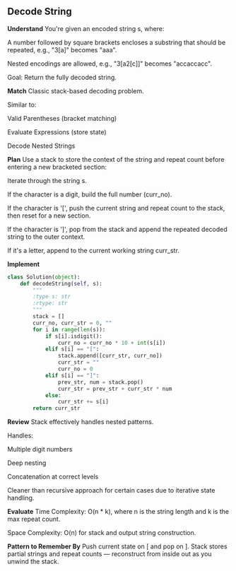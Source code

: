 ##  Decode String
**Understand**
You're given an encoded string s, where:

A number followed by square brackets encloses a substring that should be repeated, e.g., "3[a]" becomes "aaa".

Nested encodings are allowed, e.g., "3[a2[c]]" becomes "accaccacc".

Goal: Return the fully decoded string.

**Match**
Classic stack-based decoding problem.

Similar to:

Valid Parentheses (bracket matching)

Evaluate Expressions (store state)

Decode Nested Strings

**Plan**
Use a stack to store the context of the string and repeat count before entering a new bracketed section:

Iterate through the string s.

If the character is a digit, build the full number (curr_no).

If the character is '[', push the current string and repeat count to the stack, then reset for a new section.

If the character is ']', pop from the stack and append the repeated decoded string to the outer context.

If it's a letter, append to the current working string curr_str.

**Implement**
```python
class Solution(object):
    def decodeString(self, s):
        """
        :type s: str
        :rtype: str
        """
        stack = []
        curr_no, curr_str = 0, ""
        for i in range(len(s)):
            if s[i].isdigit():
                curr_no = curr_no * 10 + int(s[i])
            elif s[i] == "[":
                stack.append([curr_str, curr_no])
                curr_str = ""
                curr_no = 0
            elif s[i] == "]":
                prev_str, num = stack.pop()
                curr_str = prev_str + curr_str * num
            else:
                curr_str += s[i]
        return curr_str
```
**Review**
Stack effectively handles nested patterns.

Handles:

Multiple digit numbers

Deep nesting

Concatenation at correct levels

Cleaner than recursive approach for certain cases due to iterative state handling.

**Evaluate**
Time Complexity: O(n * k), where n is the string length and k is the max repeat count.

Space Complexity: O(n) for stack and output string construction.

**Pattern to Remember By**
Push current state on [ and pop on ]. Stack stores partial strings and repeat counts — reconstruct from inside out as you unwind the stack.